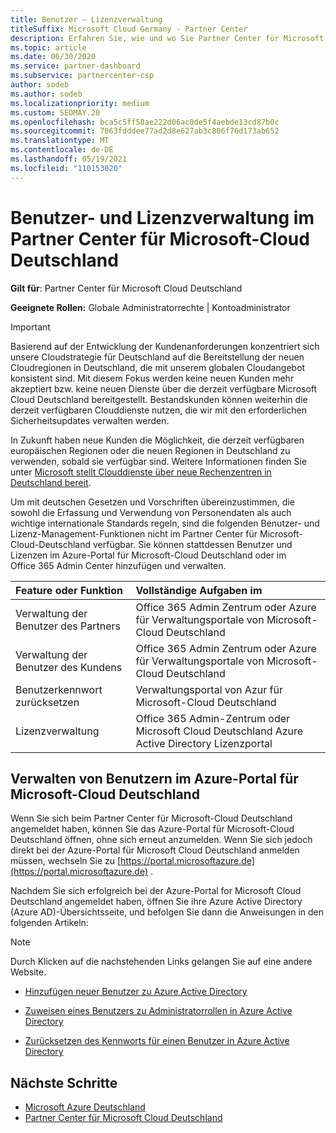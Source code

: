 ```yaml
---
title: Benutzer – Lizenzverwaltung
titleSuffix: Microsoft Cloud Germany - Partner Center
description: Erfahren Sie, wie und wo Sie Partner Center für Microsoft Cloud Deutschland-Partner, -Kunden und -Lizenzen sowie Kennwortzurücksetzungen verwalten.
ms.topic: article
ms.date: 06/30/2020
ms.service: partner-dashboard
ms.subservice: partnercenter-csp
author: sodeb
ms.author: sodeb
ms.localizationpriority: medium
ms.custom: SEOMAY.20
ms.openlocfilehash: bca5c5ff58ae222d06ac0de5f4aebde13cd87b0c
ms.sourcegitcommit: 7063fdddee77ad2d8e627ab3c806f76d173ab652
ms.translationtype: MT
ms.contentlocale: de-DE
ms.lasthandoff: 05/19/2021
ms.locfileid: "110153020"
---
```

# <a name="user-and-license-management-in-partner-center-for-microsoft-cloud-germany"></a>Benutzer- und Lizenzverwaltung im Partner Center für Microsoft-Cloud Deutschland

**Gilt für**: Partner Center für Microsoft Cloud Deutschland

**Geeignete Rollen:** Globale Administratorrechte | Kontoadministrator

> [!IMPORTANT]
> Basierend auf der Entwicklung der Kundenanforderungen konzentriert sich unsere Cloudstrategie für Deutschland auf die Bereitstellung der neuen Cloudregionen in Deutschland, die mit unserem globalen Cloudangebot konsistent sind. Mit diesem Fokus werden keine neuen Kunden mehr akzeptiert bzw. keine neuen Dienste über die derzeit verfügbare Microsoft Cloud Deutschland bereitgestellt. Bestandskunden können weiterhin die derzeit verfügbaren Clouddienste nutzen, die wir mit den erforderlichen Sicherheitsupdates verwalten werden.
>  
> In Zukunft haben neue Kunden die Möglichkeit, die derzeit verfügbaren europäischen Regionen oder die neuen Regionen in Deutschland zu verwenden, sobald sie verfügbar sind. Weitere Informationen finden Sie unter [Microsoft stellt Clouddienste über neue Rechenzentren in Deutschland bereit](https://news.microsoft.com/europe/2018/08/31/microsoft-to-deliver-cloud-services-from-new-datacentres-in-germany-in-2019-to-meet-evolving-customer-needs/).

Um mit deutschen Gesetzen und Vorschriften übereinzustimmen, die sowohl die Erfassung und Verwendung von Personendaten als auch wichtige internationale Standards regeln, sind die folgenden Benutzer- und Lizenz-Management-Funktionen nicht im Partner Center für Microsoft-Cloud-Deutschland verfügbar. Sie können stattdessen Benutzer und Lizenzen im Azure-Portal für Microsoft-Cloud Deutschland oder im Office 365 Admin Center hinzufügen und verwalten.

Feature oder Funktion | Vollständige Aufgaben im
:--- | :---
Verwaltung der Benutzer des Partners | Office 365 Admin Zentrum oder Azure für Verwaltungsportale von Microsoft-Cloud Deutschland
Verwaltung der Benutzer des Kundens | Office 365 Admin Zentrum oder Azure für Verwaltungsportale von Microsoft-Cloud Deutschland
Benutzerkennwort zurücksetzen | Verwaltungsportal von Azur für Microsoft-Cloud Deutschland
Lizenzverwaltung | Office 365 Admin-Zentrum oder Microsoft Cloud Deutschland Azure Active Directory Lizenzportal

## <a name="how-to-manage-users-in-the-azure-portal-for-microsoft-cloud-germany"></a>Verwalten von Benutzern im Azure-Portal für Microsoft-Cloud Deutschland 

Wenn Sie sich beim Partner Center für Microsoft-Cloud Deutschland angemeldet haben, können Sie das Azure-Portal für Microsoft-Cloud Deutschland öffnen, ohne sich erneut anzumelden. Wenn Sie sich jedoch direkt bei der Azure-Portal für Microsoft Cloud Deutschland anmelden müssen, wechseln Sie zu [https://portal.microsoftazure.de](https://portal.microsoftazure.de) . 

Nachdem Sie sich erfolgreich bei der Azure-Portal for Microsoft Cloud Deutschland angemeldet haben, öffnen Sie ihre Azure Active Directory (Azure AD)-Übersichtsseite, und befolgen Sie dann die Anweisungen in den folgenden Artikeln:

> [!NOTE]  
> Durch Klicken auf die nachstehenden Links gelangen Sie auf eine andere Website.

-  [Hinzufügen neuer Benutzer zu Azure Active Directory](/azure/active-directory/active-directory-users-create-azure-portal)

-  [Zuweisen eines Benutzers zu Administratorrollen in Azure Active Directory](/azure/active-directory/active-directory-users-assign-role-azure-portal)

-  [Zurücksetzen des Kennworts für einen Benutzer in Azure Active Directory](/azure/active-directory/active-directory-users-reset-password-azure-portal)

## <a name="next-steps"></a>Nächste Schritte

-  [Microsoft Azure Deutschland](https://azure.microsoft.com/global-infrastructure/germany/)
-  [Partner Center für Microsoft Cloud Deutschland](partner-center-for-microsoft-cloud-germany.md)